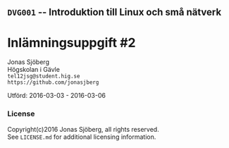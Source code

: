 ## `DVG001` -- Introduktion till Linux och små nätverk

#  Inlämningsuppgift #2


Jonas Sjöberg  
Högskolan i Gävle  
`tel12jsg@student.hig.se`  
`https://github.com/jonasjberg`  


Utförd: 2016-03-03 - 2016-03-06



### License
Copyright(c)2016 Jonas Sjöberg, all rights reserved.  
See `LICENSE.md` for additional licensing information.

